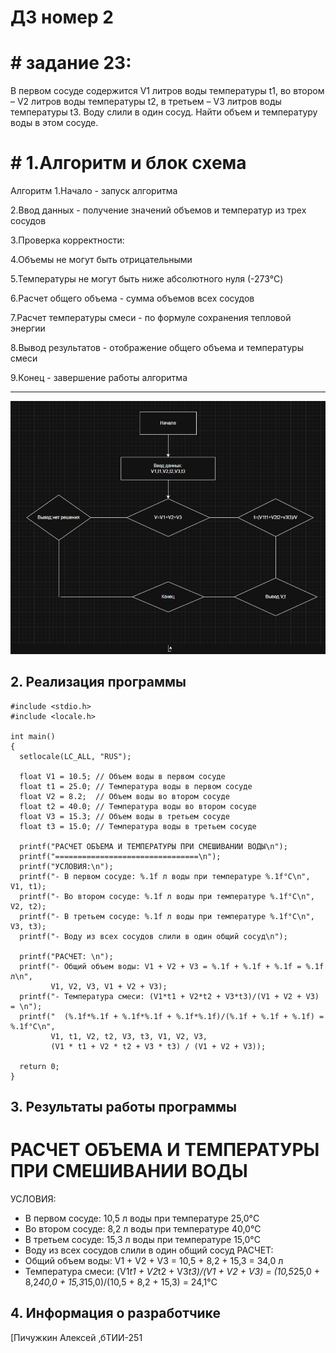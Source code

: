 # ДЗ номер 2
 # # задание 23:
  В первом сосуде содержится V1 литров воды температуры t1, во втором – V2 литров воды температуры t2, в третьем – V3 литров воды температуры t3. Воду слили в один
сосуд. Найти объем и температуру воды в этом сосуде.
# # 1.Алгоритм и блок схема
Алгоритм
1.Начало - запуск алгоритма

2.Ввод данных - получение значений объемов и температур из трех сосудов

3.Проверка корректности:

4.Объемы не могут быть отрицательными

5.Температуры не могут быть ниже абсолютного нуля (-273°C)

6.Расчет общего объема - сумма объемов всех сосудов

7.Расчет температуры смеси - по формуле сохранения тепловой энергии

8.Вывод результатов - отображение общего объема и температуры смеси

9.Конец - завершение работы алгоритма
___

![popa](https://github.com/dartschazaim/DZ2/blob/master/DZ2/readme.drawio.png)
## 2. Реализация программы
~~~
#include <stdio.h>
#include <locale.h>

int main()
{
  setlocale(LC_ALL, "RUS");

  float V1 = 10.5; // Объем воды в первом сосуде
  float t1 = 25.0; // Температура воды в первом сосуде
  float V2 = 8.2;  // Объем воды во втором сосуде
  float t2 = 40.0; // Температура воды во втором сосуде
  float V3 = 15.3; // Объем воды в третьем сосуде
  float t3 = 15.0; // Температура воды в третьем сосуде

  printf("РАСЧЕТ ОБЪЕМА И ТЕМПЕРАТУРЫ ПРИ СМЕШИВАНИИ ВОДЫ\n");
  printf("================================\n");
  printf("УСЛОВИЯ:\n");
  printf("- В первом сосуде: %.1f л воды при температуре %.1f°C\n", V1, t1);
  printf("- Во втором сосуде: %.1f л воды при температуре %.1f°C\n", V2, t2);
  printf("- В третьем сосуде: %.1f л воды при температуре %.1f°C\n", V3, t3);
  printf("- Воду из всех сосудов слили в один общий сосуд\n");

  printf("РАСЧЕТ: \n");
  printf("- Общий объем воды: V1 + V2 + V3 = %.1f + %.1f + %.1f = %.1f л\n", 
         V1, V2, V3, V1 + V2 + V3);
  printf("- Температура смеси: (V1*t1 + V2*t2 + V3*t3)/(V1 + V2 + V3) = \n");
  printf("  (%.1f*%.1f + %.1f*%.1f + %.1f*%.1f)/(%.1f + %.1f + %.1f) = %.1f°C\n",
         V1, t1, V2, t2, V3, t3, V1, V2, V3,
         (V1 * t1 + V2 * t2 + V3 * t3) / (V1 + V2 + V3));

  return 0;
}
~~~
## 3. Результаты работы программы

РАСЧЕТ ОБЪЕМА И ТЕМПЕРАТУРЫ ПРИ СМЕШИВАНИИ ВОДЫ
================================
УСЛОВИЯ:
- В первом сосуде: 10,5 л воды при температуре 25,0°C
- Во втором сосуде: 8,2 л воды при температуре 40,0°C
- В третьем сосуде: 15,3 л воды при температуре 15,0°C
- Воду из всех сосудов слили в один общий сосуд
РАСЧЕТ:
- Общий объем воды: V1 + V2 + V3 = 10,5 + 8,2 + 15,3 = 34,0 л
- Температура смеси: (V1*t1 + V2*t2 + V3*t3)/(V1 + V2 + V3) =
  (10,5*25,0 + 8,2*40,0 + 15,3*15,0)/(10,5 + 8,2 + 15,3) = 24,1°C

## 4. Информация о разработчике
[Пичужкин Алексей ,бТИИ-251 
